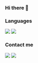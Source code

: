 ### Hi there 👋

### Languages
![](https://img.shields.io/badge/PHP-Language-yellow?style=flat-square&logo=php&logoColor=white)
![](https://img.shields.io/badge/TypeScript-Language-yellow?style=flat-square&logo=typescript&logoColor=white)


### Contact me
![](https://img.shields.io/badge/Discord-Martin%236666-blue?style=flat-square&logo=discord&logoColor=white)
![](https://img.shields.io/badge/Twitter-%40mzztin-informational?style=flat-square&logo=twitter&logoColor=informational)
